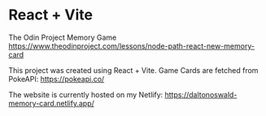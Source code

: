 # React + Vite

The Odin Project Memory Game https://www.theodinproject.com/lessons/node-path-react-new-memory-card

This project was created using React + Vite.
Game Cards are fetched from PokeAPI:
https://pokeapi.co/

The website is currently hosted on my Netlify: https://daltonoswald-memory-card.netlify.app/
